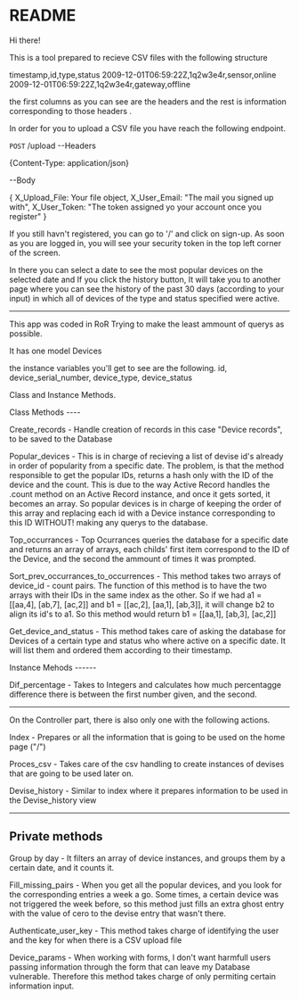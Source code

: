 # README

Hi there!

This is a tool prepared to recieve CSV files with the following structure

timestamp,id,type,status
2009-12-01T06:59:22Z,1q2w3e4r,sensor,online
2009-12-01T06:59:22Z,1q2w3e4r,gateway,offline

the first columns as you can see are the headers and the rest is information
corresponding to those headers
.

In order for you to upload a CSV file you have reach the following endpoint.

``POST``  /upload
--Headers

{Content-Type: application/json}

--Body

{
  X_Upload_File: Your file object,
  X_User_Email: "The mail you signed up with",
  X_User_Token: "The token assigned yo your account once you register"
}

If you still havn't registered, you can go to '/' and click on sign-up.
As soon as you are logged in, you will see your security token in the top left
corner of the screen.

In there you can select a date to see the most popular devices on the selected date
and If you click the history button, It will take you to another page where you
can see the history of the past 30 days (according to your input) in which all
of devices of the type and status specified were active.

-----------

This app was coded in RoR Trying to make the least ammount of querys as possible.

It has one model Devices

the instance variables you'll get to see are the following.
id, device_serial_number, device_type, device_status

Class and Instance Methods.

Class Methods ----

Create_records -
Handle creation of records in this case "Device records", to be saved to the Database

Popular_devices -
This is in charge of recieving a list of devise id's already in order of popularity from a specific date. The problem, is that the method responsible to get the popular IDs, returns a hash only with the ID of the device and the count. This is due to the way Active Record handles the .count method on an Active Record instance, and once it gets sorted, it becomes an array. So popular devices is in charge of keeping the order of this array and replacing each id with a Device instance corresponding to this ID WITHOUT! making any querys to the database.

Top_occurrances -
Top Ocurrances queries the database for a specific date and returns an array of arrays, each childs' first item correspond to the ID of the Device, and the second the ammount of times it was prompted.

Sort_prev_occurrances_to_occurrences -
This method takes two arrays of device_id - count pairs. The function of this method is to have the two arrays with their IDs in the same index as the other. So if we had a1 = [[aa,4], [ab,7], [ac,2]] and b1 = [[ac,2], [aa,1], [ab,3]], it will change  b2 to align its id's to a1. So this method would return b1 = [[aa,1], [ab,3], [ac,2]]

Get_device_and_status -
This method takes care of asking the database for Devices of a certain type and status who where active on a specific date. It will list them and ordered them according to their timestamp.


Instance Mehods ------

Dif_percentage -
Takes to Integers and calculates how much percentagge difference there is between the first number given, and the second.

--------------

On the Controller part, there is also only one with the following actions.

Index -
Prepares or all the information that is going to be used on the home page ("/")

Proces_csv -
Takes care of the csv handling to create instances of devises that are going to be used later on.

Devise_history -
Similar to index where it prepares information to be used in the Devise_history view


----------
Private methods
-----------

Group by day -
It filters an array of device instances, and groups them by a certain date, and it counts it.

Fill_missing_pairs -
When you get all the popular devices, and you look for the corresponding entries a week a go. Some times, a certain device was not triggered the week before, so this method just fills an extra ghost entry with the value of cero to the devise entry that wasn't there.

Authenticate_user_key -
This method takes charge of identifying the user and the key for when there is a CSV upload file

Device_params -
When working with forms, I don't want harmfull users passing information through the form that can leave my Database vulnerable. Therefore this method takes charge of only permiting certain information input.




